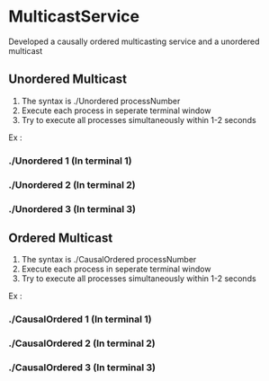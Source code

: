 # MulticastService
Developed a causally ordered multicasting service and a unordered multicast

## Unordered Multicast
1) The syntax is ./Unordered processNumber
2) Execute each process in seperate terminal window
3) Try to execute all processes simultaneously within 1-2 seconds

Ex :
### ./Unordered 1 (In terminal 1)
### ./Unordered 2 (In terminal 2)
### ./Unordered 3 (In terminal 3)

## Ordered Multicast
1) The syntax is ./CausalOrdered processNumber
2) Execute each process in seperate terminal window
3) Try to execute all processes simultaneously within 1-2 seconds

Ex :
### ./CausalOrdered 1 (In terminal 1)
### ./CausalOrdered 2 (In terminal 2)
### ./CausalOrdered 3 (In terminal 3)
